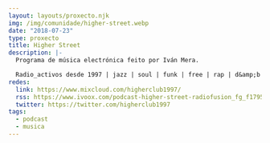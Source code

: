```yaml
---
layout: layouts/proxecto.njk
img: /img/comunidade/higher-street.webp
date: "2018-07-23"
type: proxecto
title: Higher Street
description: |-
  Programa de música electrónica feito por Iván Mera.

  Radio_activos desde 1997 | jazz | soul | funk | free | rap | d&amp;b | electro | deep | breaks | trip hop | …
redes:
  link: https://www.mixcloud.com/higherclub1997/
  rss: https://www.ivoox.com/podcast-higher-street-radiofusion_fg_f1795901_filtro_1.xml
  twitter: https://twitter.com/higherclub1997
tags:
  - podcast
  - musica
---
```


